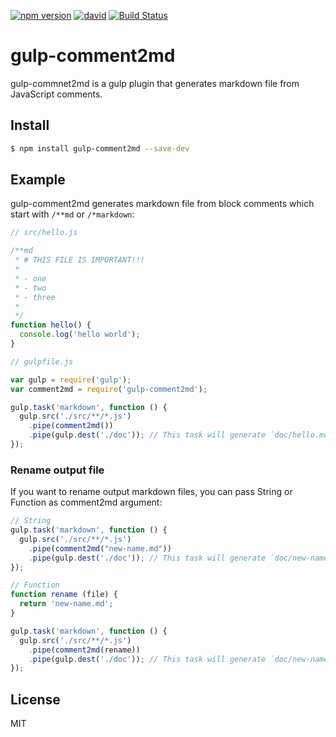 [![npm version](https://badge.fury.io/js/gulp-comment2md.svg)](http://badge.fury.io/js/gulp-comment2md)
[![david](https://david-dm.org/pirosikick/gulp-comment2md.svg)](https://david-dm.org/pirosikick/gulp-comment2md)
[![Build Status](https://travis-ci.org/pirosikick/gulp-comment2md.svg)](https://travis-ci.org/pirosikick/gulp-comment2md)

# gulp-comment2md

gulp-commnet2md is a gulp plugin that generates markdown file from JavaScript comments.

## Install

```sh
$ npm install gulp-comment2md --save-dev
```

## Example

gulp-comment2md generates markdown file from block comments which start with `/**md` or `/*markdown`:
```javascript
// src/hello.js

/**md
 * # THIS FILE IS IMPORTANT!!!
 *
 * - one
 * - two
 * - three
 *
 */
function hello() {
  console.log('hello world');
}
```

```javascript
// gulpfile.js

var gulp = require('gulp');
var comment2md = require('gulp-comment2md');

gulp.task('markdown', function () {
  gulp.src('./src/**/*.js')
    .pipe(comment2md())
    .pipe(gulp.dest('./doc')); // This task will generate `doc/hello.md`
});
```

### Rename output file

If you want to rename output markdown files, you can pass String or Function as
comment2md argument:

```javascript
// String
gulp.task('markdown', function () {
  gulp.src('./src/**/*.js')
    .pipe(comment2md("new-name.md"))
    .pipe(gulp.dest('./doc')); // This task will generate `doc/new-name.md`
});

// Function
function rename (file) {
  return 'new-name.md';
}

gulp.task('markdown', function () {
  gulp.src('./src/**/*.js')
    .pipe(comment2md(rename))
    .pipe(gulp.dest('./doc')); // This task will generate `doc/new-name.md`
});
```

## License

MIT


